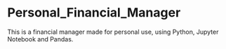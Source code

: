 # Personal_Financial_Manager
This is a financial manager made for personal use, using Python, Jupyter Notebook and Pandas.

